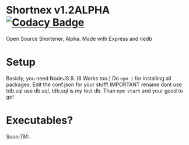 # Shortnex v1.2ALPHA [![Codacy Badge](https://api.codacy.com/project/badge/Grade/4597ac8f2ec441bc8e7e526408fcf70a)](https://www.codacy.com/app/lordjbs/Shortnex?utm_source=github.com&amp;utm_medium=referral&amp;utm_content=lordjbs/Shortnex&amp;utm_campaign=Badge_Grade)
Open Source Shortener, Alpha.
Made with Express and nedb

# Setup
Basicly, you need NodeJS 9. (8 Works too.)
Do `npm i` for installing all packages.
Edit the conf.json for your stuff! IMPORTANT rename dont use tdb.sql use db.sql, tdb.sql is my test db.
Than `npm start` and your good to go!

# Executables?

Soon:TM:.

